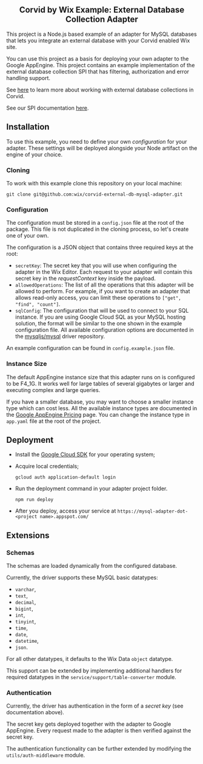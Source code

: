 <h2 align="center">
  Corvid by Wix Example: External Database Collection Adapter
</h1>

This project is a Node.js based example of an adapter for MySQL databases that lets you integrate an external database with your Corvid enabled Wix site.

You can use this project as a basis for deploying your own adapter to the Google AppEngine. This project contains an example implementation of the external database collection SPI that has filtering, authorization and error handling support.

See [here](https://support.wix.com/en/corvid-by-wix/external-database-collections-1023416) to learn more about working with external database collections in Corvid. 

See our SPI documentation [here](https://www.wix.com/corvid/reference/external-database-collections.html).

## Installation

To use this example, you need to define your own _configuration_ for your adapter. These settings will be deployed alongside your Node artifact on the engine of your choice.

### Cloning

To work with this example clone this repository on your local machine:

```
git clone git@github.com:wix/corvid-external-db-mysql-adapter.git
```

### Configuration

The configuration must be stored in a `config.json` file at the root of the package. This file is not duplicated in the cloning process, so let's create one of your own.

The configuration is a JSON object that contains three required keys at the root:

- `secretKey`: The secret key that you will use when configuring the adapter in the Wix Editor. Each request to your adapter will contain this secret key in the _requestContext_ key inside the payload.
- `allowedOperations`: The list of all the operations that this adapter will be allowed to perform. For example, if you want to create an adapter that allows read-only access, you can limit these operations to `["get", "find", "count"]`.
- `sqlConfig`: The configuration that will be used to connect to your SQL instance. If you are using Google Cloud SQL as your MySQL hosting solution, the format will be similar to the one shown in the example configuration file. All available configuration options are documented in the [mysqljs/mysql](https://github.com/mysqljs/mysql#connection-options) driver repository.

An example configuration can be found in `config.example.json` file.

### Instance Size

The default AppEngine instance size that this adapter runs on is configured to be F4_1G. It works well for large tables of several gigabytes or larger and executing complex and large queries.

If you have a smaller database, you may want to choose a smaller instance type which can cost less. All the available instance types are documented in the [Google AppEngine Pricing](https://cloud.google.com/appengine/pricing) page. You can change the instance type in `app.yaml` file at the root of the project.

## Deployment

- Install the [Google Cloud SDK](https://cloud.google.com/sdk/) for your operating system;
- Acquire local credentials;

      gcloud auth application-default login

- Run the deployment command in your adapter project folder.

      npm run deploy

- After you deploy, access your service at `https://mysql-adapter-dot-<project name>.appspot.com/`

## Extensions

### Schemas

The schemas are loaded dynamically from the configured database.

Currently, the driver supports these MySQL basic datatypes:
* `varchar`,
* `text`,
* `decimal`,
* `bigint`,
* `int`,
* `tinyint`,
* `time`,
* `date`,
* `datetime`,
* `json`.

For all other datatypes, it defaults to the Wix Data `object` datatype.

This support can be extended by implementing additional handlers for required datatypes in the `service/support/table-converter` module.

### Authentication

Currently, the driver has authentication in the form of a _secret key_ (see documentation above).

The secret key gets deployed together with the adapter to Google AppEngine. Every request made to the adapter is then verified against the secret key.

The authentication functionality can be further extended by modifying the `utils/auth-middleware` module.
